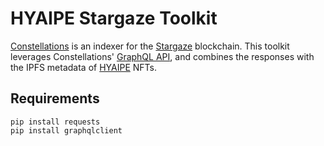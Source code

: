 # HYAIPE Stargaze Toolkit
[Constellations](https://info.stargaze.zone/about) is an indexer for the [Stargaze](https://www.stargaze.zone/) blockchain.
This toolkit leverages Constellations' [GraphQL API](http://book.constellations.zone/), and combines the responses with the IPFS metadata of [HYAIPE](https://twitter.com/HYAIPE) NFTs.

## Requirements
```
pip install requests
pip install graphqlclient
```
